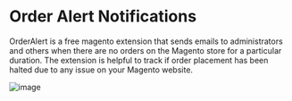 # Order Alert Notifications
OrderAlert is a free magento extension that sends emails to administrators and others when there are no orders on the Magento store for a particular duration.
The extension is helpful to track if order placement has been halted due to any issue on your Magento website.

![image](https://user-images.githubusercontent.com/1465109/34027126-a8790ef2-e180-11e7-8b89-500eac1d0604.png)


